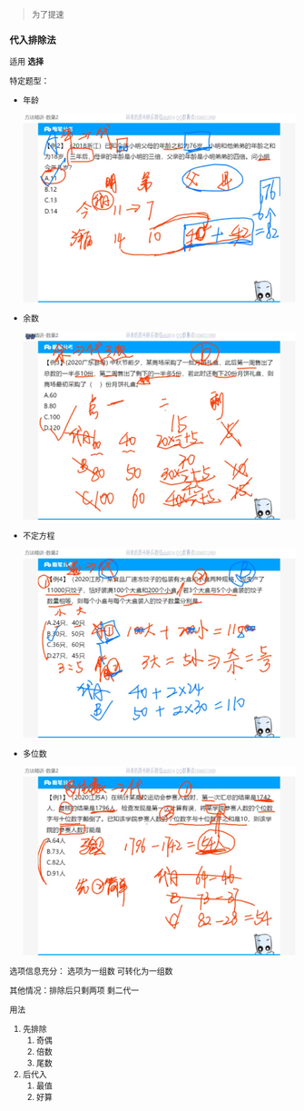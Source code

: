 > 为了提速



### 代入排除法

适用 **选择**

特定题型：

- 年龄

  ![](./example/代入排除法-年龄.jpg)

- 余数

  ![](./example/代入排除法-余数.jpg)

- 不定方程

  ![](.\example\代入排除法-不定方程.jpg)

- 多位数

  ![](.\example\代入排除法-多位数.jpg)

选项信息充分： 选项为一组数 可转化为一组数

其他情况：排除后只剩两项 剩二代一



用法

1. 先排除
   1. 奇偶
   2. 倍数
   3. 尾数
2. 后代入
   1. 最值
   2. 好算

